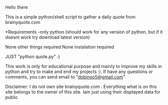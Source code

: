 Hello there

This is a simple python/shell script to gather a daily quote from brainyquote.com

*Requirements
-only python (should work for any version of python, but if it doesnt work try download latest version)

None other things required
None instalation required

JUST "python quote.py" :)


This work is only for educational purpose and mainly to improve my skills in python and try to make and end my projects :). If have any questions or comments, you can send email to "dobinoo5@gmail.com".


Disclaimer: I do not own site brainyquote.com . Everything what is on this site belongs to the owner of this site. Iam just using their displayed data for public
